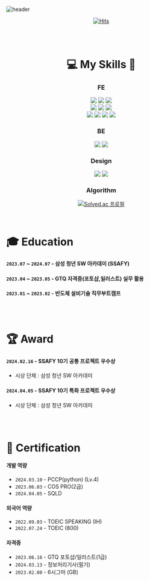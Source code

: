 ![header](https://capsule-render.vercel.app/api?type=waving&color=timeGradient&text=YEBIN👋&animation=twinkling&fontSize=70&fontAlignY=50&fontAlign=50&height=200)


<div align=center>

[![Hits](https://hits.seeyoufarm.com/api/count/incr/badge.svg?url=https%3A%2F%2Fgithub.com%2Fyebin113&count_bg=%23D7D265&title_bg=%23252222&icon=&icon_color=%23E7E7E7&title=hits&edge_flat=false)](https://hits.seeyoufarm.com) <br/>

<br/>
<br/>

# 💻 My Skills 📝 
### FE 
<img src="https://img.shields.io/badge/React-61DAFB?style=flat&logo=React&logoColor=white"/>
<img src="https://img.shields.io/badge/Typescript-3178C6?style=flat&logo=Typescript&logoColor=white"/>
<img src="https://img.shields.io/badge/JavaScript-F7DF1E?style=flat&logo=JavaScript&logoColor=white"/>

<br/>

<img src="https://img.shields.io/badge/React Native-61DAFB?style=flat&logo=React&logoColor=black"/>
<img src="https://img.shields.io/badge/Vuejs-4FC08D?style=flat&logo=Vue.js&logoColor=white"/>
<img src="https://img.shields.io/badge/Expo-000000?style=flat&logo=Expo&logoColor=white"/>
<br/>
<img src="https://img.shields.io/badge/Firebase-FFCA28?style=flat&logo=firebase&logoColor=black"/>
<img src="https://img.shields.io/badge/Tailwind CSS-06B6D4?style=flat&logo&logo=Tailwind CSS&logoColor=white"/>
<img src="https://img.shields.io/badge/bootstrap-7952B3?style=flat&logo&logo=bootstrap&logoColor=white">
<img src="https://img.shields.io/badge/Sass-CC6699?style=flat&logo=Sass&logoColor=white"/>

### BE
<img src="https://img.shields.io/badge/Django-0C9D58?style=flat&logo=Django&logoColor=white"/>
<img src="https://img.shields.io/badge/sqlite-003B57?style=flat&logo=sqlite&logoColor=white"/>

### Design
<img src="https://img.shields.io/badge/Adobe Illustrator-FF9A00?style=flat&logo=Adobe Illustrator&logoColor=white"/>
<img src="https://img.shields.io/badge/figma-F24E1E?style=flat&logo=figma&logoColor=white"/>

### Algorithm
[![Solved.ac
프로필](http://mazassumnida.wtf/api/generate_badge?boj=ybyb99)](https://solved.ac/ybyb99)

</div>



<br/>

# 🎓 Education

#### `2023.07` ~ `2024.07` - **삼성 청년 SW 아카데미 (SSAFY)**
#### `2023.04` ~ `2023.05` - GTQ 자격증(포토샵,일러스트) 실무 활용 
#### `2023.01` ~ `2023.02` - 반도체 설비기술 직무부트캠프

<br/>
<br/>

# 🏆 Award
#### `2024.02.16` - **SSAFY 10기 공통 프로젝트 우수상**
- 시상 단체 : 삼성 청년 SW 아카데미
#### `2024.04.05` - **SSAFY 10기 특화 프로젝트 우수상**
- 시상 단체 : 삼성 청년 SW 아카데미

<br/>
<br/>

# 🏅 Certification

#### **개발 역량**
- `2024.03.10` - PCCP(python) (Lv.4)
- `2023.06.03` - COS PRO(2급)
- `2024.04.05` - SQLD
  
#### **외국어 역량**
- `2022.09.03` - TOEIC SPEAKING (IH)
- `2022.07.24` - TOEIC (800)


#### **자격증**
- `2023.06.16` - GTQ 포토샵/일러스트(1급)
- `2024.03.13` - 정보처리기사(필기) 
- `2023.02.08` - 6시그마 (GB)

<br/>
<br/>
<!--
# 🏆 PJT
### 가족 소통 어플리케이션, 가티
- 📆 2024.04.08 - 2023.05.20 (6주) 👨‍👨‍👧‍👧 BE 3인 / FE 3인
- github : [가티](https://github.com/yebin113/Gatee)
- 기술 스택 : <img src="https://img.shields.io/badge/React-61DAFB?style=flat&logo=React&logoColor=black"/> <img src="https://img.shields.io/badge/Typescript-3178C6?style=flat&logo=Typescript&logoColor=white"/>
<img src="https://img.shields.io/badge/Sass-CC6699?style=flat&logo=Sass&logoColor=white"/> <img src="https://img.shields.io/badge/Firebase-FFCA28?style=flat&logo=firebase&logoColor=black"/>
- 담당 역할 :
  - **디자인 총괄**
  - **프론트엔드 리더**

  
<br/>
<br/>

### 나의 지출 관리 도우미, IDK 은행
- 📆 2024.02.19 - 2023.04.05 (7주) 👨‍👨‍👧‍👧 BE 3인 / FE 3인
- github : [IDK 은행](https://github.com/HTTP501/idk)
- 배포 : [idk.apk](https://drive.google.com/file/d/1Z6WpP71_LZiVNF9-aYQj6VPMxDlaKJQa/view?usp=sharing)
- 기술 스택 : <img src="https://img.shields.io/badge/React Native-61DAFB?style=flat&logo&logo=React&logoColor=black"/><img src="https://img.shields.io/badge/Expo-000000?style=flat&logo=Expo&logoColor=white"/>
- 담당 역할 :
  - **디자인 총괄**
  - **프론트엔드 리더**
  - **컴포넌트 모듈화**

  
<br/>
<br/>

### 온라인 화상 인디언 포커 서비스, 칩칩포커
- 📆 2024.01.08 ~ 2024.02.16 (7주) 👨‍👨‍👧‍👧 BE 3인 / FE 3인
- github : [칩칩포커](https://github.com/yebin113/chipchippoker)
- 기술 스택 : <img src="https://img.shields.io/badge/Vuejs-4FC08D?style=flat&logo=Vue.js&logoColor=white"/>
- 담당 역할 :
  - **디자인 총괄**
  - **WebSocket을 이용한 실시간 서버 통신 구현**
  - face-api를 이용한 감정 인식 기능 구현

<br/>
<br/>

### 금융 상품 추천 서비스, 돈먹는 하마
- 📆 2023.11.13 ~ 2023.11.24 (2주) 👨‍👨‍👧‍👧 2인
- github : [README](https://github.com/yebin113/finprdtrecom)
- 기술 스택 : <img src="https://img.shields.io/badge/Vuejs-4FC08D?style=flat&logo=Vue.js&logoColor=white"/><img src="https://img.shields.io/badge/Django-0C9D58?style=flat&logo=Django&logoColor=white"/><img src="https://img.shields.io/badge/sqlite-003B57?style=flat&logo=sqlite&logoColor=white"/>
- 담당 역할 :
  - **REST API 구축**
  - **투자성향 기반 금융 상품 추천 알고리즘 구현**
  
<br/>
<br/>

### 빅데이터 분석 프로젝트, 밥먹었닝
- 📆 2023.10.23 ~ 2023.11.03 (2주) 👨‍👨‍👧‍👧 3인
- 산출물 : [구글 드라이브](https://docs.google.com/presentation/d/1NotmtCaq_qCo-7PrHzcuQGNhykIHKxb0/edit?rtpof=true&sd=true)
- 기술 스택 : <img src="https://img.shields.io/badge/Python-3776AB?style=flat&logo=Python&logoColor=white"/><img src="https://img.shields.io/badge/Excel-217346?style=flat&logo=Excel&logoColor=white"/><img src="https://img.shields.io/badge/Tableau-E97627?style=flat&logo=Tableau&logoColor=white"/>
- 담당 역할 :
  - **파이썬과 엑셀을 이용한 데이터 전처리 및 분석**
  - Matplotlib과 태블로우를 이용한 데이터 시각화
  
  

  -->
